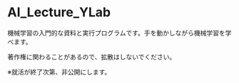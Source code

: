 # AI_Lecture_YLab
機械学習の入門的な資料と実行プログラムです。手を動かしながら機械学習を学べます。

著作権に関わることがあるので、拡散はしないでください。

※就活が終了次第、非公開にします。
